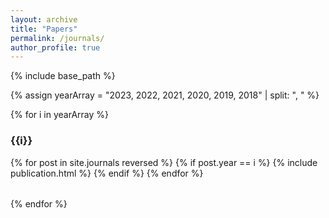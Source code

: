 ```yaml
---
layout: archive
title: "Papers"
permalink: /journals/
author_profile: true
---
```


<!-- {% if site.author.googlescholar %}
  You can also find my articles on <u><a href="{{author.googlescholar}}">my Google Scholar profile</a>.</u>
{% endif %} -->

{% include base_path %}

{% assign yearArray = "2023, 2022, 2021, 2020, 2019, 2018" | split: ", " %}

{% for i in yearArray %}
### {{i}}
<table>
{% for post in site.journals reversed %}
  {% if post.year == i %}
  <tr>{% include publication.html %}</tr>
  {% endif %}
{% endfor %}
</table>
{% endfor %}
